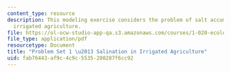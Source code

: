 ```yaml
---
content_type: resource
description: This modeling exercise considers the problem of salt accumulation in
  irrigated agriculture.
file: https://ol-ocw-studio-app-qa.s3.amazonaws.com/courses/1-020-ecology-ii-engineering-for-sustainability-spring-2008/fab76443af9c4c9c5535280287f6cc92_assn1.pdf
file_type: application/pdf
resourcetype: Document
title: "Problem Set 1 \u2013 Salination in Irrigated Agriculture"
uid: fab76443-af9c-4c9c-5535-280287f6cc92
---
```

